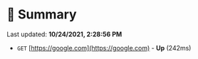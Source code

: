 # 📖 Summary
Last updated: **10/24/2021, 2:28:56 PM**

- `GET` [https://google.com](https://google.com) - **Up** (242ms)
